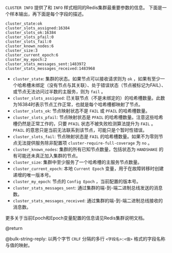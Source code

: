 `CLUSTER INFO` 提供了和 `INFO` 样式相同的Redis集群最重要参数的信息。
下面是一个样本输出，再下面是每个字段的描述。

```
cluster_state:ok
cluster_slots_assigned:16384
cluster_slots_ok:16384
cluster_slots_pfail:0
cluster_slots_fail:0
cluster_known_nodes:6
cluster_size:3
cluster_current_epoch:6
cluster_my_epoch:2
cluster_stats_messages_sent:1483972
cluster_stats_messages_received:1483968
```

* `cluster_state`: 集群的状态。如果节点可以接收请求则为 `ok` ，如果有至少一个哈希槽未绑定（没有节点与其关联）、处于错误状态（节点被标记为FAIL）、或节点无法访问过半数的主服务，则为 `fail` 。
* `cluster_slots_assigned`: 已关联节点（不是未绑定的）的哈希槽数量。此数为16384时表示节点工作正常，也就是每个哈希槽都映射了节点。
* `cluster_slots_ok`: 节点映射状态不是 `FAIL` 或 `PFAIL` 的哈希槽数量。
* `cluster_slots_pfail`: 节点映射状态是 `PFAIL` 的哈希槽数量。注意这些哈希槽仍然是正常工作的，只要 `PFAIL` 状态不被失败检测算法提升为 `FAIL` 。 `PFAIL` 的意思只是当前无法联系到该节点，可能只是个暂时性错误。
* `cluster_slots_fail`: 节点映射状态是 `FAIL` 的哈希槽数量。如果不为零则节点无法提供服务除非配置项 `cluster-require-full-coverage` 为 `no` 。
* `cluster_known_nodes`: 集群的所有已知节点数量，包括状态为 `HANDSHAKE` 的有可能还未真正加入集群的节点。
* `cluster_size`: 集群中至少服务了一个哈希槽的主服务节点数量。
* `cluster_current_epoch`: 本地 `Current Epoch` 变量，用于在故障转移时创建递增的唯一版本号。
* `cluster_my_epoch`: 节点的 `Config Epoch` ，当前配置的版本号。
* `cluster_stats_messages_sent`: 通过集群的端-到-端二进制总线发送的消息数。
* `cluster_stats_messages_received`: 通过集群的端-到-端二进制总线接收的消息数。

更多关于当前Epoch和Epoch变量配置的信息请见Redis集群说明文档。

@return

@bulk-string-reply: 以两个字节 `CRLF` 分隔的多行 `<字段名>:<值>` 格式的字段名称与值的映射。 
